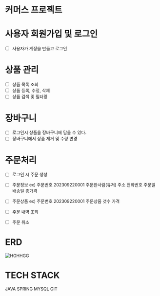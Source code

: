 # 커머스 프로젝트

# 사용자 회원가입 및 로그인

- [ ] 사용자가 계정을 만들고 로그인


# 상품 관리

- [ ] 상품 목록 조회
- [ ] 상품 등록, 수정, 삭제
- [ ] 상품 검색 및 필터링

# 장바구니

- [ ] 로그인시 상품을 장바구니에 담을 수 있다.
- [ ] 장바구니에서 상품 제거 및 수량 변경

# 주문처리

- [ ] 로그인 시 주문 생성
- [ ] 주문정보 ex)
    주문번호 202309220001
    주문한사람(유저)
    주소
    전화번호
    주문일
    배송일
    총가격
    
- [ ] 주문상품 ex)
    주문번호 202309220001 
    주문상품
    갯수
    가격
- [ ] 주문 내역 조회
- [ ] 주문 취소

# ERD

![HGHHGG](https://github.com/jppark93/commerce/assets/50139455/6627b50e-8966-4daa-a9dd-478a3d9adb4d)




# TECH STACK

JAVA SPRING MYSQL GIT
